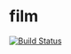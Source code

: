 # film

[![Build Status](https://travis-ci.org/marekchen/film.svg?branch=master)](https://travis-ci.org/marekchen/film)
